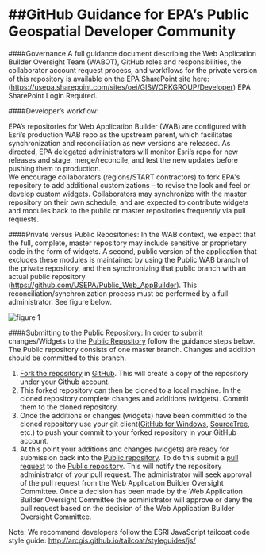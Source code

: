 ##GitHub Guidance for EPA’s Public Geospatial Developer Community
=========
####Governance
A full guidance document describing the Web Application Builder Oversight Team (WABOT), GitHub roles and responsibilities, the collaborator account request process, and workflows for the private version of this repository is available on the EPA SharePoint site here:
(https://usepa.sharepoint.com/sites/oei/GISWORKGROUP/Developer)
EPA SharePoint Login Required.  

####Developer’s workflow:

EPA’s repositories for Web Application Builder (WAB) are configured with Esri’s production WAB repo as the upstream parent, which facilitates synchronization and reconciliation as new versions are released.  As directed, EPA delegated administrators will monitor Esri’s repo for new releases and stage, merge/reconcile, and test the new updates before pushing them to production.  
We encourage collaborators (regions/START contractors) to fork EPA's repository to add additional customizations – to revise the look and feel or develop custom widgets. Collaborators may synchronize with the master repository on their own schedule, and are expected to contribute widgets and modules back to the public or master repositories frequently via pull requests.

####Private versus Public Repositories:
In the WAB context, we expect that the full, complete, master repository may include sensitive or proprietary code in the form of widgets.  A second, public version of the application that excludes these modules is maintained by using the Public WAB branch of the private repository, and then synchronizing that public branch with an actual public repository (https://github.com/USEPA/Public_Web_AppBuilder).  This reconciliation/synchronization process must be performed by a full administrator.  See figure below.

![figure 1](https://github.com/USEPA/EPA_Esri_Web_AppBuilder/blob/master/docs/EPA_WAB_Repository_Structure.jpg)

####Submitting to the Public Repository:
In order to submit changes/Widgets to the [Public Repository](https://github.com/USEPA/EPA_Public_Esri_Web_AppBuilder) follow the guidance steps below. The Public repository consists of one master branch. Changes and addition should be committed to this branch. 

1.	[Fork the repository](https://help.github.com/articles/fork-a-repo/) in [GitHub](https://github.com/). This will create a copy of the repository under your Github account.
2.	This forked repository can then be cloned to a local machine.  In the cloned repository complete changes and additions (widgets). Commit them to the cloned repository.
3.	Once the additions or changes (widgets) have been committed to the cloned repository use your git client([GitHub for Windows](https://windows.github.com/), [SourceTree](http://www.sourcetreeapp.com/), etc.) to push your commit to your forked repository in your GitHub account.
4.	At this point your additions and changes (widgets) are ready for submission back into the [Public repository](https://github.com/USEPA/EPA_Public_Esri_Web_AppBuilder).  To do this submit a [pull request](https://help.github.com/articles/using-pull-requests/) to the [Public repository](https://github.com/USEPA/EPA_Public_Esri_Web_AppBuilder). This will notify the repository administrator of your pull request. The administrator will seek approval of the pull request from the Web Application Builder Oversight Committee. Once a decision has been made by the Web Application Builder Oversight Committee the administrator will approve or deny the pull request based on the decision of the Web Application Builder Oversight Committee.

Note:  We recommend developers follow the ESRI JavaScript tailcoat code style guide: http://arcgis.github.io/tailcoat/styleguides/js/

